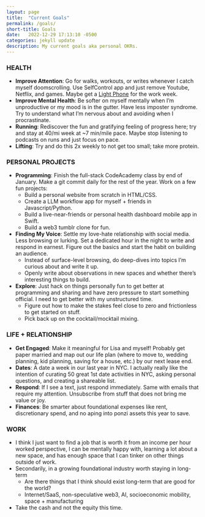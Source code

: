 ```yaml
---
layout: page
title:  "Current Goals"
permalink: /goals/
short-title: Goals
date:   2022-12-29 17:13:10 -0500
categories: jekyll update
description: My current goals aka personal OKRs.
---
```


### **HEALTH**
- **Improve Attention**: Go for walks, workouts, or writes whenever I catch myself doomscrolling. Use SelfControl app and just remove Youtube, Netflix, and games. Maybe get a [Light Phone](https://www.thelightphone.com/) for the work week.
- **Improve Mental Health**: Be softer on myself mentally when I’m unproductive or my mood is in the gutter. Have less imposter syndrome. Try to understand what I’m nervous about and avoiding when I procrastinate.
- **Running**: Rediscover the fun and gratifying feeling of progress here; try and stay at 40/mi week at ~7 min/mile pace. Maybe stop listening to podcasts on runs and just focus on pace.
- **Lifting**: Try and do this 2x weekly to not get too small; take more protein.

### **PERSONAL PROJECTS**
- **Programming**: Finish the full-stack CodeAcademy class by end of January. Make a git commit daily for the rest of the year. Work on a few fun projects:
    - Build a personal website from scratch in HTML/CSS.
    - Create a LLM workflow app for myself + friends in Javascript/Python.
    - Build a live-near-friends or personal health dashboard mobile app in Swift.
    - Build a web3 tumblr clone for fun.
- **Finding My Voice**: Settle my love-hate relationship with social media. Less browsing or lurking. Set a dedicated hour in the night to write and respond in earnest. Figure out the basics and start the habit on building an audience.
    - Instead of surface-level browsing, do deep-dives into topics I’m curious about and write it up.
    - Openly write about observations in new spaces and whether there’s interesting things to build.
- **Explore**: Just hack on things personally fun to get better at programming and sharing and have zero pressure to start something official. I need to get better with my unstructured time.
    - Figure out how to make the stakes feel close to zero and frictionless to get started on stuff.
    - Pick back up on the cocktail/mocktail mixing.

### **LIFE + RELATIONSHIP**
- **Get Engaged**: Make it meaningful for Lisa and myself! Probably get paper married and map out our life plan (where to move to, wedding planning, kid planning, saving for a house, etc.) by our next lease end.
- **Dates**: A date a week in our last year in NYC. I actually really like the intention of curating 50 great 1st date activities in NYC, asking personal questions, and creating a shareable list.
- **Respond**: If I see a text, just respond immediately. Same with emails that require my attention. Unsubscribe from stuff that does not bring me value or joy.
- **Finances**: Be smarter about foundational expenses like rent, discretionary spend, and no aping into ponzi assets this year to save.

### **WORK**
- I think I just want to find a job that is worth it from an income per hour worked perspective, I can be mentally happy with, learning a lot about a new space, and has enough space that I can tinker on other things outside of work.
- Secondarily, in a growing foundational industry worth staying in long-term
    - Are there things that I think should exist long-term that are good for the world?
    - Internet/SaaS, non-speculative web3, AI, socioeconomic mobility, space + manufacturing
- Take the cash and not the equity this time.
